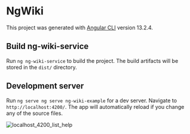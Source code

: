 # NgWiki

This project was generated with [Angular CLI](https://github.com/angular/angular-cli) version 13.2.4.

## Build ng-wiki-service

Run `ng ng-wiki-service` to build the project. The build artifacts will be stored in the `dist/` directory.

## Development server

Run `ng serve ng serve ng-wiki-example` for a dev server. Navigate to `http://localhost:4200/`. The app will automatically reload if you change any of the source files.

![localhost_4200_list_help](https://user-images.githubusercontent.com/12012140/157838060-fee63f9b-cbd0-4529-a694-63b819c543f4.png)
